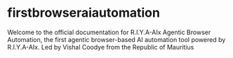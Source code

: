# firstbrowseraiautomation
Welcome to the official documentation for R.I.Y.A-AIx Agentic Browser Automation, the first agentic browser-based AI automation tool powered by R.I.Y.A-AIx. Led by Vishal Coodye from the Republic of Mauritius
